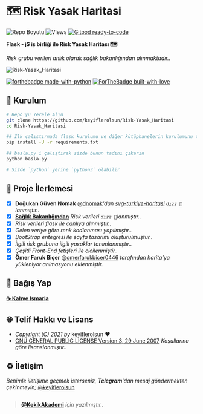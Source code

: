 # 🗺️ Risk Yasak Haritasi

![Repo Boyutu](https://img.shields.io/github/repo-size/keyiflerolsun/Risk-Yasak_Haritasi) ![Views](https://hits.seeyoufarm.com/api/count/incr/badge.svg?url=https://github.com/keyiflerolsun/Risk-Yasak_Haritasi&title=Profile%20Views) [![Gitpod ready-to-code](https://img.shields.io/badge/Gitpod-ready--to--code-blue?logo=gitpod)](https://gitpod.io/#https://github.com/keyiflerolsun/Risk-Yasak_Haritasi)

**Flask - jS iş birliği ile Risk Yasak Haritası 🗺**

*Risk grubu verileri anlık olarak sağlık bakanlığından alınmaktadır..*

![Risk-Yasak_Haritasi](https://i.imgur.com/qkZrT1P.png)

[![forthebadge made-with-python](http://ForTheBadge.com/images/badges/made-with-python.svg)](https://www.python.org/)
[![ForTheBadge built-with-love](http://ForTheBadge.com/images/badges/built-with-love.svg)](https://GitHub.com/keyiflerolsun/)

## 🚀 Kurulum

```bash
# Repo'yu Yerele Alın
git clone https://github.com/keyiflerolsun/Risk-Yasak_Haritasi
cd Risk-Yasak_Haritasi

## İlk çalıştırmada flask kurulumu ve diğer kütüphanelerin kurulumunu tamamlamak gerekir.
pip install -U -r requirements.txt

## basla.py i çalıştırak sizde bunun tadını çıkarın
python basla.py

# Sizde `python` yerine `python3` olabilir
```

## 📝 Proje İlerlemesi

- [x] **Doğukan Güven Nomak** [@dnomak](https://github.com/dnomak)*'dan [svg-turkiye-haritasi](https://github.com/dnomak/svg-turkiye-haritasi) `dızz 🐍`lanmıştır..*
- [x] **[Sağlık Bakanlığından](https://covid19.saglik.gov.tr/)** *Risk verileri `dızz 🐍`lanmıştır..*
- [x] *Risk verileri flask ile canlıya alınmıştır..*
- [x] *Gelen veriye göre renk kodlanması yapılmıştır..*
- [x] *BootStrap entegresi ile sayfa tasarımı oluşturulmuştur..*
- [x] *İlgili risk grubuna ilgili yasaklar tanımlanmıştır..*
- [x] *Çeşitli Front-End fetişleri ile cicilenmiştir..*
- [x] **Ömer Faruk Biçer** [@omerfarukbicer0446](https://github.com/omerfarukbicer0446) *tarafından harita'ya yükleniyor animasyonu eklenmiştir.*

## 💸 Bağış Yap

**[☕️ Kahve Ismarla](https://KekikAkademi.org/Kahve)**

## 🌐 Telif Hakkı ve Lisans

* *Copyright (C) 2021 by* [keyiflerolsun](https://github.com/keyiflerolsun) ❤️️
* [GNU GENERAL PUBLIC LICENSE Version 3, 29 June 2007](https://github.com/keyiflerolsun/keyifUserBot/blob/master/LICENSE) *Koşullarına göre lisanslanmıştır..*

## ♻️ İletişim

*Benimle iletişime geçmek isterseniz, **Telegram**'dan mesaj göndermekten çekinmeyin;* [@keyiflerolsun](https://t.me/keyiflerolsun)

##

> **[@KekikAkademi](https://t.me/KekikAkademi)** *için yazılmıştır..*
